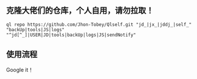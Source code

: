 
## 克隆大佬们的仓库，个人自用，请勿拉取！ 

```
ql repo https://github.com/Jhon-Tobey/Qlself.git "jd_|jx_|jddj_|self_" "backUp|tools|JS|logs" "^jd[^_]|USER|JD|tools|backUp|logs|JS|sendNotify"

```

## 使用流程

Google it！

